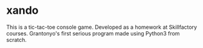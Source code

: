 # xando
This is a tic-tac-toe console game.
Developed as a homework at Skillfactory courses.
Grantonyo's first serious program made using Python3 from scratch.
